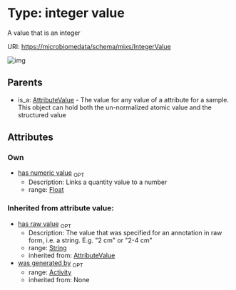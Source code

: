 
# Type: integer value


A value that is an integer

URI: [https://microbiomedata/schema/mixs/IntegerValue](https://microbiomedata/schema/mixs/IntegerValue)


![img](http://yuml.me/diagram/nofunky;dir:TB/class/\[Activity]<was%20generated%20by(i)%200..1-%20\[IntegerValue&#124;has_numeric_value:float%20%3F;has_raw_value(i):string%20%3F],%20\[AttributeValue]^-\[IntegerValue])

## Parents

 *  is_a: [AttributeValue](AttributeValue.md) - The value for any value of a attribute for a sample. This object can hold both the un-normalized atomic value and the structured value

## Attributes


### Own

 * [has numeric value](has_numeric_value.md)  <sub>OPT</sub>
    * Description: Links a quantity value to a number
    * range: [Float](types/Float.md)

### Inherited from attribute value:

 * [has raw value](has_raw_value.md)  <sub>OPT</sub>
    * Description: The value that was specified for an annotation in raw form, i.e. a string. E.g. "2 cm" or "2-4 cm"
    * range: [String](types/String.md)
    * inherited from: [AttributeValue](AttributeValue.md)
 * [was generated by](was_generated_by.md)  <sub>OPT</sub>
    * range: [Activity](Activity.md)
    * inherited from: None
